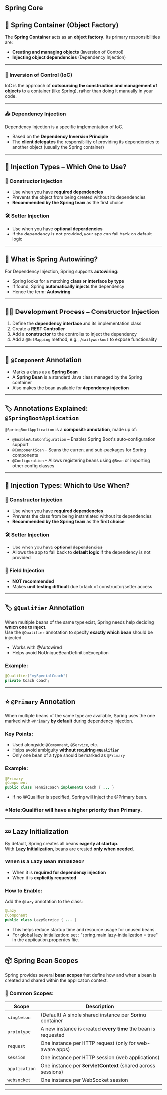 Spring Core
---

## 🧩 Spring Container (Object Factory)

The **Spring Container** acts as an **object factory**. Its primary responsibilities are:

- **Creating and managing objects** (Inversion of Control)
- **Injecting object dependencies** (Dependency Injection)

---

### 🔁 Inversion of Control (IoC)

IoC is the approach of **outsourcing the construction and management of objects** to a container (like Spring), rather than doing it manually in your code.

---

### 📥 Dependency Injection

Dependency Injection is a specific implementation of IoC.

- Based on the **Dependency Inversion Principle**
- The **client delegates** the responsibility of providing its dependencies to another object (usually the Spring container)

---

## 💉 Injection Types – Which One to Use?

### 🔧 Constructor Injection
- Use when you have **required dependencies**
- Prevents the object from being created without its dependencies
- **Recommended by the Spring team** as the first choice

### 🛠 Setter Injection
- Use when you have **optional dependencies**
- If the dependency is not provided, your app can fall back on default logic

---

## 🔄 What is Spring Autowiring?

For Dependency Injection, Spring supports **autowiring**:

- Spring looks for a matching **class or interface by type**
- If found, Spring **automatically injects** the dependency
- Hence the term: **Autowiring**

---

## 👨‍💻 Development Process – Constructor Injection

1. Define the **dependency interface** and its implementation class
2. Create a **REST Controller**
3. Add a **constructor** to the controller to inject the dependency
4. Add a `@GetMapping` method, e.g., `/dailyworkout` to expose functionality

---

## 🧱 `@Component` Annotation

- Marks a class as a **Spring Bean**
- A **Spring Bean** is a standard Java class managed by the Spring container
- Also makes the bean available for **dependency injection**

---

## 🏷 Annotations Explained: `@SpringBootApplication`

`@SpringBootApplication` is a **composite annotation**, made up of:

- `@EnableAutoConfiguration` – Enables Spring Boot's auto-configuration support
- `@ComponentScan` – Scans the current and sub-packages for Spring components
- `@Configuration` – Allows registering beans using `@Bean` or importing other config classes

---
## 💉 Injection Types: Which to Use When?

### 🔧 Constructor Injection
- Use when you have **required dependencies**
- Prevents the class from being instantiated without its dependencies
- **Recommended by the Spring team** as the **first choice**

### 🛠 Setter Injection
- Use when you have **optional dependencies**
- Allows the app to fall back to **default logic** if the dependency is not provided

### 🚫 Field Injection
- **NOT recommended**
- Makes **unit testing difficult** due to lack of constructor/setter access  

---
## 🏷️ `@Qualifier` Annotation 

When multiple beans of the same type exist, Spring needs help deciding **which one to inject**.  
Use the `@Qualifier` annotation to specify **exactly which bean** should be injected.
- Works with @Autowired
- Helps avoid NoUniqueBeanDefinitionException

### Example:
```java
@Qualifier("mySpecialCoach")
private Coach coach;
```
---
## ⭐ `@Primary` Annotation 

When multiple beans of the same type are available, Spring uses the one marked with `@Primary` **by default** during dependency injection.

### Key Points:
- Used alongside `@Component`, `@Service`, etc.
- Helps avoid ambiguity **without requiring `@Qualifier`**
- Only one bean of a type should be marked as `@Primary`

### Example:
```java
@Primary
@Component
public class TennisCoach implements Coach { ... }
```
- If no @Qualifier is specified, Spring will inject the @Primary bean.
### *Note:Qualifier will have a higher priority than Primary.

---
## 💤 Lazy Initialization

By default, Spring creates all beans **eagerly at startup**.  
With **Lazy Initialization**, beans are created **only when needed**.

### When is a Lazy Bean Initialized?
- When it is **required for dependency injection**
- When it is **explicitly requested**

### How to Enable:
Add the `@Lazy` annotation to the class:

```java
@Lazy
@Component
public class LazyService { ... }
```
- This helps reduce startup time and resource usage for unused beans.
- For global lazy initialization: set : "spring.main.lazy-initialization = true" in the application.properties file.

---

## 📦 Spring Bean Scopes

Spring provides several **bean scopes** that define how and when a bean is created and shared within the application context.

### 🔁 Common Scopes:

| Scope        | Description                                                                 |
|--------------|-----------------------------------------------------------------------------|
| `singleton`  | (Default) A single shared instance per Spring container                     |
| `prototype`  | A new instance is created **every time** the bean is requested              |
| `request`    | One instance per HTTP request (only for web-aware apps)                     |
| `session`    | One instance per HTTP session (web applications)                            |
| `application`| One instance per **ServletContext** (shared across sessions)                |
| `websocket`  | One instance per WebSocket session                                          |

---
